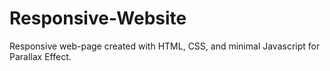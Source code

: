 # Responsive-Website
Responsive web-page created with HTML, CSS, and minimal Javascript for Parallax Effect. 
